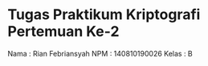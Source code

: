 # Tugas Praktikum Kriptografi Pertemuan Ke-2

Nama : Rian Febriansyah
NPM : 140810190026
Kelas : B
 
